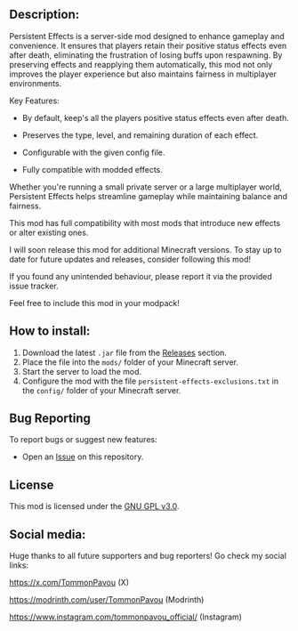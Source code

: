 ## Description:
Persistent Effects is a server-side mod designed to enhance gameplay and convenience. It ensures that players retain their positive status effects even after death, eliminating the frustration of losing buffs upon respawning. By preserving effects and reapplying them automatically, this mod not only improves the player experience but also maintains fairness in multiplayer environments.

Key Features:

  - By default, keep's all the players positive status effects even after death.

  - Preserves the type, level, and remaining duration of each effect.

  - Configurable with the given config file.
  
  - Fully compatible with modded effects.

Whether you're running a small private server or a large multiplayer world, Persistent Effects helps streamline gameplay while maintaining balance and fairness.

This mod has full compatibility with most mods that introduce new effects or alter existing ones.

I will soon release this mod for additional Minecraft versions. To stay up to date for future updates and releases, consider following this mod!

If you found any unintended behaviour, please report it via the provided issue tracker.

Feel free to include this mod in your modpack!

## How to install:
1. Download the latest `.jar` file from the [Releases](https://github.com/TommonPavou/Persistent-Effects/releases) section.
2. Place the file into the `mods/` folder of your Minecraft server.
3. Start the server to load the mod.
4. Configure the mod with the file `persistent-effects-exclusions.txt` in the `config/` folder of your Minecraft server.


## Bug Reporting
To report bugs or suggest new features:
- Open an [Issue](https://github.com/TommonPavou/Persistent-Effects/issues) on this repository.


## License
This mod is licensed under the [GNU GPL v3.0](./LICENSE).


## Social media:
Huge thanks to all future supporters and bug reporters!
Go check my social links:

https://x.com/TommonPavou (X)

https://modrinth.com/user/TommonPavou (Modrinth)

https://www.instagram.com/tommonpavou_official/ (Instagram)

